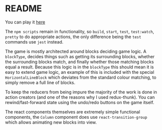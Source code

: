 # README

You can play it [here](https://matt-gadd.github.io/blocky)

The `npm scripts` remain in functionality, so `build`, `start`, `test`, `test:watch`, `pretty` to do appropriate actions, the only difference being the `test` commands use `jest` instead.

The game is mostly architected around blocks deciding game logic. A `blockType`, decides things such as getting its surrounding blocks, whether the surrounding blocks match, and finally whether those matching blocks equal a result. Because this logic is in the `blockType` this should mean it is easy to extend game logic, an example of this is included with the special `HorizontalLineBlock` which deviates from the standard colour matching, to simply remove a full line of blocks.

To keep the reducers from being impure the majority of the work is done in action creators (and one of the reasons why I used redux-thunk). You can rewind/fast-forward state using the undo/redo buttons on the game itself.

The react components themselves are extremely simple functional components, the `Column` component does use `react-transition-group` which allows animating new blocks into view.


